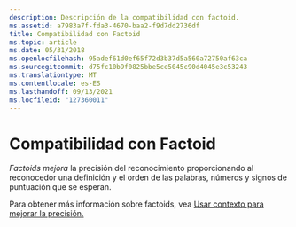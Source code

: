 ```yaml
---
description: Descripción de la compatibilidad con factoid.
ms.assetid: a7983a7f-fda3-4670-baa2-f9d7dd2736df
title: Compatibilidad con Factoid
ms.topic: article
ms.date: 05/31/2018
ms.openlocfilehash: 95adef61d0ef65f72d3b37d5a560a72750af63ca
ms.sourcegitcommit: d75fc10b9f0825bbe5ce5045c90d4045e3c53243
ms.translationtype: MT
ms.contentlocale: es-ES
ms.lasthandoff: 09/13/2021
ms.locfileid: "127360011"
---
```

# <a name="factoid-support"></a>Compatibilidad con Factoid

*Factoids mejora* la precisión del reconocimiento proporcionando al reconocedor una definición y el orden de las palabras, números y signos de puntuación que se esperan.

Para obtener más información sobre factoids, vea [Usar contexto para mejorar la precisión.](using-context-to-improve-accuracy.md)

 

 



